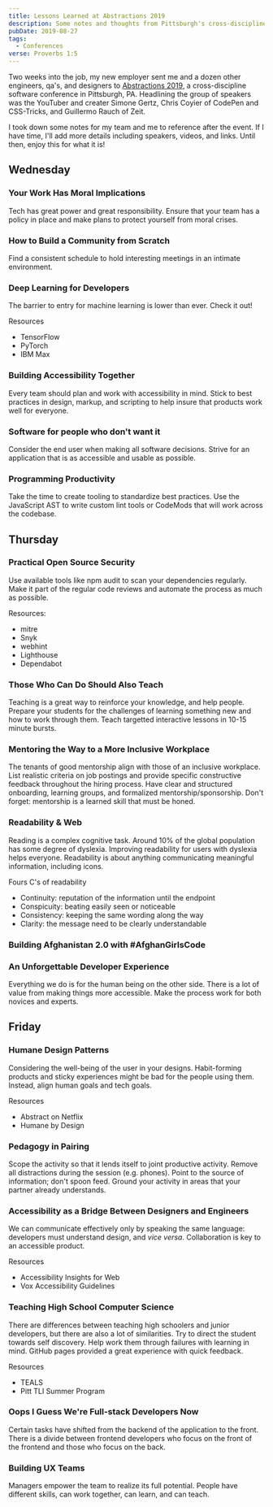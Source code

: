 ```yaml
---
title: Lessons Learned at Abstractions 2019
description: Some notes and thoughts from Pittsburgh's cross-discipline software conference
pubDate: 2019-08-27
tags:
  - Conferences
verse: Proverbs 1:5
---
```


Two weeks into the job, my new employer sent me and a dozen other engineers, qa's, and designers to [Abstractions 2019](https://abstractions.io/), a cross-discipline software conference in Pittsburgh, PA. Headlining the group of speakers was the YouTuber and creater Simone Gertz, Chris Coyier of CodePen and CSS-Tricks, and Guillermo Rauch of Zeit.

I took down some notes for my team and me to reference after the event. If I have time, I'll add more details including speakers, videos, and links. Until then, enjoy this for what it is!

## Wednesday

### Your Work Has Moral Implications

Tech has great power and great responsibility. Ensure that your team has a policy in place and make plans to protect yourself from moral crises.

### How to Build a Community from Scratch

Find a consistent schedule to hold interesting meetings in an intimate environment.

### Deep Learning for Developers

The barrier to entry for machine learning is lower than ever. Check it out!

Resources

- TensorFlow
- PyTorch
- IBM Max

### Building Accessibility Together

Every team should plan and work with accessibility in mind. Stick to best practices in design, markup, and scripting to help insure that products work well for everyone.

### Software for people who don't want it

Consider the end user when making all software decisions. Strive for an application that is as accessible and usable as possible.

### Programming Productivity

Take the time to create tooling to standardize best practices. Use the JavaScript AST to write custom lint tools or CodeMods that will work across the codebase.

## Thursday

### Practical Open Source Security

Use available tools like npm audit to scan your dependencies regularly. Make it part of the regular code reviews and automate the process as much as possible.

Resources:

- mitre
- Snyk
- webhint
- Lighthouse
- Dependabot

### Those Who Can Do Should Also Teach

Teaching is a great way to reinforce your knowledge, and help people. Prepare your students for the challenges of learning something new and how to work through them. Teach targetted interactive lessons in 10-15 minute bursts.

### Mentoring the Way to a More Inclusive Workplace

The tenants of good mentorship align with those of an inclusive workplace. List realistic criteria on job postings and provide specific constructive feedback throughout the hiring process. Have clear and structured onboarding, learning groups, and formalized mentorship/sponsorship. Don't forget: mentorship is a learned skill that must be honed.

### Readability & Web

Reading is a complex cognitive task. Around 10% of the global population has some degree of dyslexia. Improving readability for users with dyslexia helps everyone. Readability is about anything communicating meaningful information, including icons.

Fours C's of readability

- Continuity: reputation of the information until the endpoint
- Conspicuity: beating easily seen or noticeable
- Consistency: keeping the same wording along the way
- Clarity: the message need to be clearly understandable

### Building Afghanistan 2.0 with #AfghanGirlsCode

### An Unforgettable Developer Experience

Everything we do is for the human being on the other side. There is a lot of value from making things more accessible. Make the process work for both novices and experts.

## Friday

### Humane Design Patterns

Considering the well-being of the user in your designs. Habit-forming products and sticky experiences might be bad for the people using them. Instead, align human goals and tech goals.

Resources

- Abstract on Netflix
- Humane by Design

### Pedagogy in Pairing

Scope the activity so that it lends itself to joint productive activity. Remove all distractions during the session (e.g. phones). Point to the source of information; don't spoon feed. Ground your activity in areas that your partner already understands.

### Accessibility as a Bridge Between Designers and Engineers

We can communicate effectively only by speaking the same language: developers must understand design, and _vice versa_. Collaboration is key to an accessible product.

Resources

- Accessibility Insights for Web
- Vox Accessibility Guidelines

### Teaching High School Computer Science

There are differences between teaching high schoolers and junior developers, but there are also a lot of similarities. Try to direct the student towards self discovery. Help work them through failures with learning in mind. GitHub pages provided a great experience with quick feedback.

Resources

- TEALS
- Pitt TLI Summer Program

### Oops I Guess We're Full-stack Developers Now

Certain tasks have shifted from the backend of the application to the front. There is a divide between frontend developers who focus on the front of the frontend and those who focus on the back.

### Building UX Teams

Managers empower the team to realize its full potential. People have different skills, can work together, can learn, and can teach.
